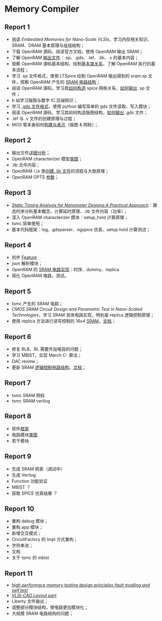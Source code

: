 # Memory Compiler

## Report 1

- 阅读 *Embedded Memories for Nano-Scale VLSIs*，学习内存相关知识、SRAM、DRAM 基本原理与组成结构；
- 下载 OpenRAM 源码，阅读官方文档，使用 OpenRAM 输出 SRAM；
- 了解 OpenRAM [输出文件](../reference/OpenRAM/ouput)：.sp、.gds、.lef、.lib、.v 的基本内容；
- 观察 OpenRAM 源码基本结构，绘制[基本类关系](./openram-analysis/base/类图.drawio)，了解 OpenRAM 执行的基本流程；
- 学习 .sp 文件格式，使用 LTSpice 绘制 OpenRAM 输出得到的 sram.sp 文件，观察 OpenRAM 产生的 [SRAM 电路结构](./openram-analysis/spice-file)；
- 阅读 OpenRAM 源码，学习其[如何构造](./openram-analysis/base/网标结构类关系图.drawio) spice 网格关系，[如何输出](./openram-analysis/base/网标结构与版图构造.md) .sp 文件；
- b 站学习版图与数字 IC 后端知识；
- 学习 [.gds 文件格式](https://www.rulabinsky.com/cavd/text/chapc.html)，使用 python 编写简单的 gds 文件读取、写入模块；
- 阅读 OpenRAM  源码，学习其如何构造版图结构，[如何输出](./openram-analysis/base/网标结构与版图构造.md) .gds 文件；
- .lef 与 .v 文件的创建原理与过程；
- MOS 管本身如何[构建与表示](./openram-analysis/base/ptx.md)（版图 & 网标）；



## Report 2

-  输出文件[详细分析](./openram-analysis/09-s.save().md)；
-  OpenRAM  characterizer 模型[类图](./openram-analysis/characterizer/类图.drawio)；
-  .lib 文件内容；
-  OpenRAM  `lib` 类[创建 .lib 文件](./openram-analysis/characterizer/lib工作流程.drawio)的流程与大致原理；
-  OpenRAM  OPTS [参数](./openram-analysis/globals/options.md)；



## Report 3

- [*Static Timing Analysis for Nanometer Designs:A Practical Approach*](https://zhuanlan.zhihu.com/p/345536827)：静态时序分析基本概念、计算延时原理、.lib 文件内容（功率）；
- 深入 OpenRAM characterizer 模块：setup_hold 计算原理；
- tsmc 简单使用；
- 基本代码框架：log、gdsparser、ngspice 仿真、setup hold 计算测试；



## Report 4

- 初步 [Feature](./Feature.md)
- json 解析模块；
- OpenRAM 的 [SRAM 电路实现](./openram-analysis/电路实现.md)：时序、dummy、replica
- 简化 OpenRAM 电路，测试。



## Report 5

- tsmc 产生的 SRAM 电路；
- *CMOS SRAM Circuit Design and Parametric Test in Nano-Scaled Technologies*，学习 SRAM 具体电路实现，特别是 replica 逻辑控制原理；
- 使用 replica 方法进行读写控制的 16x4 [SRAM](../circuit/ref-openram)，[文档](./sram-circuit/SRAM电路实现.md)；



## Report 6

- 修复 BLB、BL 需要外加电容的问题；
- 学习 MBIST，实现 March C- 算法；
- DAC review；
- 更新 SRAM [逻辑控制电路结构](../circuit/ref-tsmc)，[文档](./sram-circuit/SRAM电路实现.md)；



## Report 7

- tsmc SRAM 网标
- tsmc SRAM verilog



## Report 8

- 软件[框架](./Framework.md)
- 电路模块[类图](./framework/circuit/电路类图.drawio) 
- 若干模块



## Report 9

- 生成 SRAM 网表（调试中）
- 生成 Verilog
- Function 功能验证
- MBIST ？
- 获取 SPICE 仿真结果 ？



## Report 10

- 重构 debug 模块；
- 重构 app 模块；
- 新增交互模式；
- CricuitFactory 的 Impl 方式重构；
- 字符串池；
- 文档
- 关于 tsmc 的 mbist 



## Report 11

- [*high performace memory testing design principles fault modling and self test*](./SRAM-Test-Summary.md)
- [*VLSI-CAD Layout part*](./VLSI-Layout-Summary.md)
- Liberty 文件输出；
- 调整部分模块结构，使电路更加模块化；
- 大规模 SRAM 电路结构的问题；

